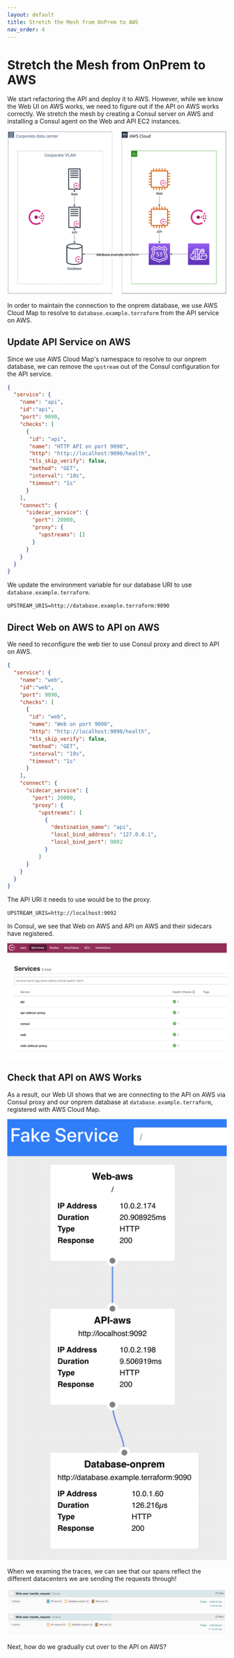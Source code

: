 ```yaml
---
layout: default
title: Stretch the Mesh from OnPrem to AWS
nav_order: 4
---
```


# Stretch the Mesh from OnPrem to AWS

We start refactoring the API and deploy it to AWS. However, while we know the Web UI on AWS works,
we need to figure out if the API on AWS works correctly. We stretch the mesh by creating a Consul
server on AWS and installing a Consul agent on the Web and API EC2 instances.

![Corporate datacenter and AWS with web, api, and Consul servers](images/stage3/architecture.png)

In order to maintain the connection to the onprem database, we use AWS Cloud Map to
resolve to `database.example.terraform` from the API service on AWS.

## Update API Service on AWS

Since we use AWS Cloud Map's namespace to resolve to our onprem database, we can remove the
`upstream` out of the Consul configuration for the API service.

```json
{
  "service": {
    "name": "api",
    "id":"api",
    "port": 9090,
    "checks": [
      {
       "id": "api",
       "name": "HTTP API on port 9090",
       "http": "http://localhost:9090/health",
       "tls_skip_verify": false,
       "method": "GET",
       "interval": "10s",
       "timeout": "1s"
      }
    ],
    "connect": { 
      "sidecar_service": {
        "port": 20000,
        "proxy": {
          "upstreams": []
        }
      }
    }  
  }
}
```

We update the environment variable for our database URI to use `database.example.terraform`.

```shell
UPSTREAM_URIS=http://database.example.terraform:9090
```

## Direct Web on AWS to API on AWS

We need to reconfigure the web tier to use Consul proxy and direct to API on AWS.

```json
{
  "service": {
    "name": "web",
    "id":"web",
    "port": 9090,
    "checks": [
      {
       "id": "web",
       "name": "Web on port 9090",
       "http": "http://localhost:9090/health",
       "tls_skip_verify": false,
       "method": "GET",
       "interval": "10s",
       "timeout": "1s"
      }
    ],
    "connect": { 
      "sidecar_service": {
        "port": 20000,
        "proxy": {
          "upstreams": [
            {
              "destination_name": "api",
              "local_bind_address": "127.0.0.1",
              "local_bind_port": 9092
            }
          ]
      }
    }  
  }
}
```

The API URI it needs to use would be to the proxy.

```shell
UPSTREAM_URIS=http://localhost:9092
```

In Consul, we see that Web on AWS and API on AWS and their sidecars have registered.

![Consul interface with web, api, and their sidecar checks green](images/stage3/consul.png)

## Check that API on AWS Works

As a result, our Web UI shows that we are connecting to the API on AWS via Consul proxy
and our onprem database at `database.example.terraform`, registered with AWS Cloud Map.

![The Web UI shows a connection to API on localhost:9092 and database on database.example.terraform.](images/stage3/webui.png)

When we examing the traces, we can see that our spans reflect the different datacenters we are sending the requests through!

![Jaeger interface showing one trace going through Web and API on AWS versus previously Web on AWS](images/stage3/tracing.png)

Next, how do we gradually cut over to the API on AWS?
